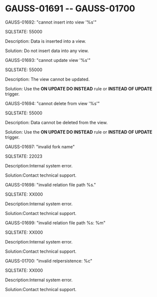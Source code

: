 # GAUSS-01691 -- GAUSS-01700<a name="EN-US_TOPIC_0302073114"></a>

GAUSS-01692: "cannot insert into view '%s'"

SQLSTATE: 55000

Description: Data is inserted into a view.

Solution: Do not insert data into any view.

GAUSS-01693: "cannot update view '%s'"

SQLSTATE: 55000

Description: The view cannot be updated.

Solution: Use the  **ON UPDATE DO INSTEAD**  rule or  **INSTEAD OF UPDATE**  trigger.

GAUSS-01694: "cannot delete from view '%s'"

SQLSTATE: 55000

Description: Data cannot be deleted from the view.

Solution: Use the  **ON UPDATE DO INSTEAD**  rule or  **INSTEAD OF UPDATE**  trigger.

GAUSS-01697: "invalid fork name"

SQLSTATE: 22023

Description:Internal system error.

Solution:Contact technical support.

GAUSS-01698: "invalid relation file path %s."

SQLSTATE: XX000

Description:Internal system error.

Solution:Contact technical support.

GAUSS-01699: "invalid relation file path %s: %m"

SQLSTATE: XX000

Description:Internal system error.

Solution:Contact technical support.

GAUSS-01700: "invalid relpersistence: %c"

SQLSTATE: XX000

Description:Internal system error.

Solution:Contact technical support.

